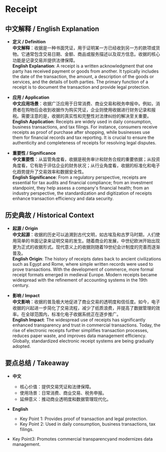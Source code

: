 # Receipt

## 中文解释 / English Explanation

* **定义 / Definition**  
  **中文解释**：收据是一种书面凭证，用于证明某一方已经收到另一方的款项或货物。它通常包含交易日期、金额、商品或服务描述以及双方信息。收据的核心功能是记录交易并提供法律保障。  
  **English Explanation**: A receipt is a written acknowledgment that one party has received payment or goods from another. It typically includes the date of the transaction, the amount, a description of the goods or services, and the details of both parties. The primary function of a receipt is to document the transaction and provide legal protection.

* **应用 / Application**  
  **中文应用场景**：收据广泛应用于日常消费、商业交易和税务申报中。例如，消费者在购物后会收到收据作为购买凭证，企业则使用收据进行财务记录和报税。需要注意的是，收据的真实性和完整性对法律纠纷的解决至关重要。  
  **English Application**: Receipts are widely used in daily consumption, business transactions, and tax filings. For instance, consumers receive receipts as proof of purchase after shopping, while businesses use them for financial records and tax reporting. It is crucial to ensure the authenticity and completeness of receipts for resolving legal disputes.

* **重要性 / Significance**  
  **中文重要性**：从监管角度看，收据是税务审计和财务合规的重要依据；从投资角度看，它有助于评估企业的财务状况；从行业角度看，收据的标准化和电子化趋势提升了交易效率和数据安全性。  
  **English Significance**: From a regulatory perspective, receipts are essential for tax audits and financial compliance; from an investment standpoint, they help assess a company's financial health; from an industry perspective, the standardization and digitization of receipts enhance transaction efficiency and data security.

## 历史典故 / Historical Context

* **起源 / Origin**  
  **中文起源**：收据的历史可以追溯到古代文明，如古埃及和古罗马时期，人们使用简单的书面记录来证明交易的发生。随着商业的发展，中世纪欧洲开始出现更为正式的收据形式。现代意义上的收据则随着19世纪会计制度的完善而逐渐普及。  
  **English Origin**: The history of receipts dates back to ancient civilizations such as Egypt and Rome, where simple written records were used to prove transactions. With the development of commerce, more formal receipt formats emerged in medieval Europe. Modern receipts became widespread with the refinement of accounting systems in the 19th century.

* **影响 / Impact**  
  **中文影响**：收据的普及极大地促进了商业交易的透明度和信任度。如今，电子收据的兴起进一步简化了交易流程，减少了纸质浪费，并提高了数据管理的效率。在全球范围内，标准化电子收据系统正在逐步推广。  
  **English Impact**: The widespread use of receipts has significantly enhanced transparency and trust in commercial transactions. Today, the rise of electronic receipts further simplifies transaction processes, reduces paper waste, and improves data management efficiency. Globally, standardized electronic receipt systems are being gradually adopted.

## 要点总结 / Takeaway

* **中文**  
  - 核心价值：提供交易凭证和法律保障。
  - 使用场景：日常消费、商业交易、税务申报。
  - 延伸意义：推动商业透明度和数据管理现代化。

* **English**  
  - Key Point 1: Provides proof of transaction and legal protection.
  - Key Point 2: Used in daily consumption, business transactions, tax filings.
- Key Point3: Promotes commercial transparencyand modernizes data management.